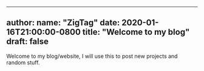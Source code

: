 
---
author:
  name: "ZigTag"
date: 2020-01-16T21:00:00-0800
title: "Welcome to my blog"
draft: false
---

Welcome to my blog/website, I will use this to post new projects and random stuff.